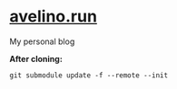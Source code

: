 # [avelino.run](https://avelino.run)
My personal blog

**After cloning:**

```shell
git submodule update -f --remote --init
```
